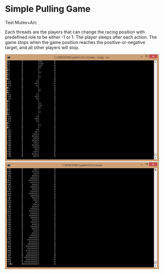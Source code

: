 # Simple Pulling Game

Test Mutex+Arc

Each threads are the players that can change the racing position with
predefined role to be either -1 or 1. The player sleeps after each action.
The game stops when the game position reaches the positive-or-negative
target, and all other players will stop.

![Image of demo 1](https://github.com/bingli224/rust_test_thrd_mutex/raw/master/docs/demo.png)
![Image of demo 1](https://github.com/bingli224/rust_test_thrd_mutex/raw/master/docs/demo2.png)
